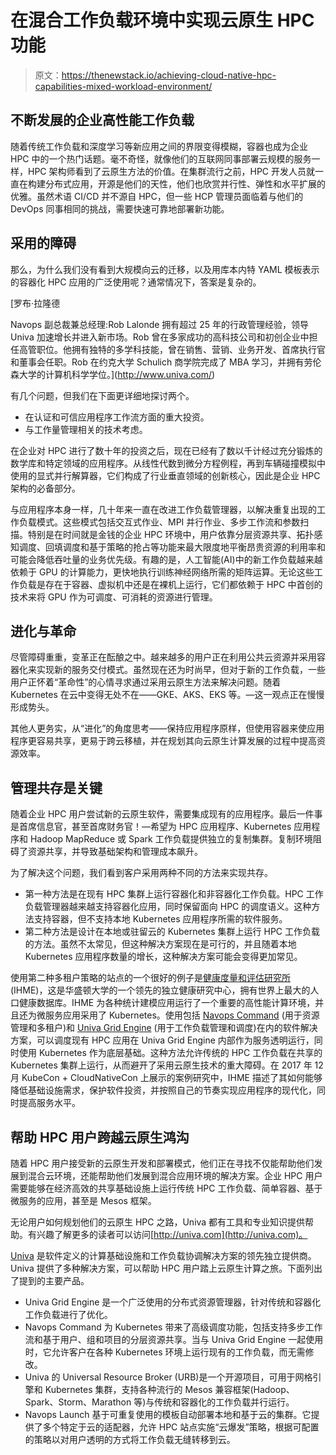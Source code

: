 # 在混合工作负载环境中实现云原生 HPC 功能

> 原文：<https://thenewstack.io/achieving-cloud-native-hpc-capabilities-mixed-workload-environment/>

## 不断发展的企业高性能工作负载

随着传统工作负载和深度学习等新应用之间的界限变得模糊，容器也成为企业 HPC 中的一个热门话题。毫不奇怪，就像他们的互联网同事部署云规模的服务一样，HPC 架构师看到了云原生方法的价值。在集群流行之前，HPC 开发人员就一直在构建分布式应用，开源是他们的天性，他们也欣赏并行性、弹性和水平扩展的优雅。虽然术语 CI/CD 并不源自 HPC，但一些 HCP 管理员面临着与他们的 DevOps 同事相同的挑战，需要快速可靠地部署新功能。

## 采用的障碍

那么，为什么我们没有看到大规模向云的迁移，以及用库本内特 YAML 模板表示的容器化 HPC 应用的广泛使用呢？通常情况下，答案是复杂的。

 [罗布·拉隆德

Navops 副总裁兼总经理:Rob Lalonde 拥有超过 25 年的行政管理经验，领导 Univa 加速增长并进入新市场。Rob 曾在多家成功的高科技公司和初创企业中担任高管职位。他拥有独特的多学科技能，曾在销售、营销、业务开发、首席执行官和董事会任职。Rob 在约克大学 Schulich 商学院完成了 MBA 学习，并拥有劳伦森大学的计算机科学学位。](http://www.univa.com/) 

有几个问题，但我们在下面更详细地探讨两个。

*   在认证和可信应用程序工作流方面的重大投资。
*   与工作量管理相关的技术考虑。

在企业对 HPC 进行了数十年的投资之后，现在已经有了数以千计经过充分锻炼的数学库和特定领域的应用程序。从线性代数到微分方程例程，再到车辆碰撞模拟中使用的显式并行解算器，它们构成了行业垂直领域的创新核心，因此是企业 HPC 架构的必备部分。

与应用程序本身一样，几十年来一直在改进工作负载管理器，以解决重复出现的工作负载模式。这些模式包括交互式作业、MPI 并行作业、多步工作流和参数扫描。特别是在时间就是金钱的企业 HPC 环境中，用户依靠分层资源共享、拓扑感知调度、回填调度和基于策略的抢占等功能来最大限度地平衡昂贵资源的利用率和可能会降低吞吐量的业务优先级。有趣的是，人工智能(AI)中的新工作负载越来越依赖于 GPU 的计算能力，更快地执行训练神经网络所需的矩阵运算。无论这些工作负载是存在于容器、虚拟机中还是在裸机上运行，它们都依赖于 HPC 中首创的技术来将 GPU 作为可调度、可消耗的资源进行管理。

## 进化与革命

尽管障碍重重，变革正在酝酿之中。越来越多的用户正在利用公共云资源并采用容器化来实现新的服务交付模式。虽然现在还为时尚早，但对于新的工作负载，一些用户正怀着“革命性”的心情寻求通过采用云原生方法来解决问题。随着 Kubernetes 在云中变得无处不在——GKE、AKS、EKS 等。—这一观点正在慢慢形成势头。

其他人更务实，从“进化”的角度思考——保持应用程序原样，但使用容器来使应用程序更容易共享，更易于跨云移植，并在规划其向云原生计算发展的过程中提高资源效率。

## 管理共存是关键

随着企业 HPC 用户尝试新的云原生软件，需要集成现有的应用程序。最后一件事是首席信息官，甚至首席财务官！—希望为 HPC 应用程序、Kubernetes 应用程序和 Hadoop MapReduce 或 Spark 工作负载提供独立的复制集群。复制环境阻碍了资源共享，并导致基础架构和管理成本飙升。

为了解决这个问题，我们看到客户采用两种不同的方法来实现共存。

*   第一种方法是在现有 HPC 集群上运行容器化和非容器化工作负载。HPC 工作负载管理器越来越支持容器化应用，同时保留面向 HPC 的调度语义。这种方法支持容器，但不支持本地 Kubernetes 应用程序所需的软件服务。
*   第二种方法是设计在本地或驻留云的 Kubernetes 集群上运行 HPC 工作负载的方法。虽然不太常见，但这种解决方案现在是可行的，并且随着本地 Kubernetes 应用程序数量的增长，这种解决方案可能会变得更加常见。

使用第二种多租户策略的站点的一个很好的例子是[健康度量和评估研究所](https://navops.io/ihme-case-study.html) (IHME)，这是华盛顿大学的一个领先的独立健康研究中心，拥有世界上最大的人口健康数据库。IHME 为各种统计建模应用运行了一个重要的高性能计算环境，并且还为微服务应用采用了 Kubernetes。使用包括 [Navops Command](https://www.navops.io/command.html) (用于资源管理和多租户)和 [Univa Grid Engine](https://www.univa.com/products/) (用于工作负载管理和调度)在内的软件解决方案，可以调度现有 HPC 应用在 Univa Grid Engine 内部作为服务透明运行，同时使用 Kubernetes 作为底层基础。这种方法允许传统的 HPC 工作负载在共享的 Kubernetes 集群上运行，从而避开了采用云原生技术的重大障碍。在 2017 年 12 月 KubeCon + CloudNativeCon 上展示的案例研究中，IHME 描述了其如何能够降低基础设施需求，保护软件投资，并按照自己的节奏实现应用程序的现代化，同时提高服务水平。

## 帮助 HPC 用户跨越云原生鸿沟

随着 HPC 用户接受新的云原生开发和部署模式，他们正在寻找不仅能帮助他们发展到混合云环境，还能帮助他们发展到混合应用环境的解决方案。企业 HPC 用户需要能够在经济高效的共享基础设施上运行传统 HPC 工作负载、简单容器、基于微服务的应用，甚至是 Mesos 框架。

无论用户如何规划他们的云原生 HPC 之路，Univa 都有工具和专业知识提供帮助。有兴趣了解更多的读者可以访问[http://univa.com](http://univa.com)。

[Univa](http://www.univa.com/products/navops.php) 是软件定义的计算基础设施和工作负载协调解决方案的领先独立提供商。Univa 提供了多种解决方案，可以帮助 HPC 用户踏上云原生计算之旅。下面列出了提到的主要产品。

*   Univa Grid Engine 是一个广泛使用的分布式资源管理器，针对传统和容器化工作负载进行了优化。
*   Navops Command 为 Kubernetes 带来了高级调度功能，包括支持多步工作流和基于用户、组和项目的分层资源共享。当与 Univa Grid Engine 一起使用时，它允许客户在各种 Kubernetes 环境上运行现有的工作负载，而无需修改。
*   Univa 的 Universal Resource Broker (URB)是一个开源项目，可用于网格引擎和 Kubernetes 集群，支持各种流行的 Mesos 兼容框架(Hadoop、Spark、Storm、Marathon 等)与传统和容器化的工作负载并行运行。
*   Navops Launch 基于可重复使用的模板自动部署本地和基于云的集群。它提供了多个特定于云的适配器，允许 HPC 站点实施“云爆发”策略，根据可配置的策略以对用户透明的方式将工作负载无缝转移到云。

<svg xmlns:xlink="http://www.w3.org/1999/xlink" viewBox="0 0 68 31" version="1.1"><title>Group</title> <desc>Created with Sketch.</desc></svg>